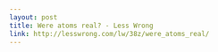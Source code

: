 ```yaml
---
layout: post
title: Were atoms real? - Less Wrong
link: http://lesswrong.com/lw/38z/were_atoms_real/
---
```

